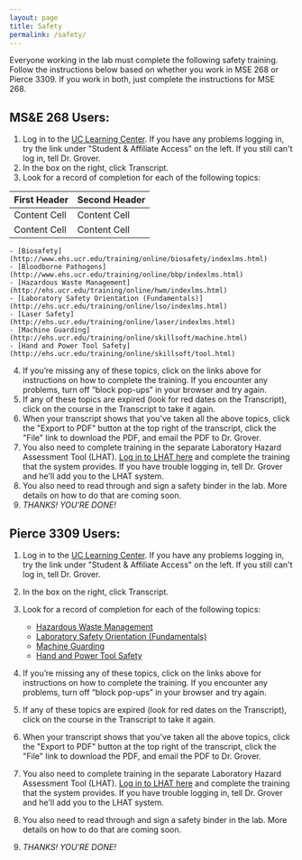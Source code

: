 ```yaml
---
layout: page
title: Safety
permalink: /safety/
---
```


Everyone working in the lab must complete the following safety training.  Follow the instructions below based on whether you work in MSE 268 or Pierce 3309.  If you work in both, just complete the instructions for MSE 268.

MS&E 268 Users:
---------------

 1. Log in to the [UC Learning Center](http://ucrlearning.ucr.edu).  If you have any problems logging in, try the link under "Student & Affiliate Access" on the left.  If you still can't log in, tell Dr. Grover.
 2. In the box on the right, click Transcript.
 3. Look for a record of completion for each of the following topics:

| First Header  | Second Header |
| ------------- | ------------- |
| Content Cell  | Content Cell  |
| Content Cell  | Content Cell  |

    - [Biosafety](http://www.ehs.ucr.edu/training/online/biosafety/indexlms.html)
    - [Bloodborne Pathogens](http://www.ehs.ucr.edu/training/online/bbp/indexlms.html)
    - [Hazardous Waste Management](http://ehs.ucr.edu/training/online/hwm/indexlms.html)
    - [Laboratory Safety Orientation (Fundamentals)](http://ehs.ucr.edu/training/online/lso/indexlms.html)
    - [Laser Safety](http://ehs.ucr.edu/training/online/laser/indexlms.html)
    - [Machine Guarding](http://ehs.ucr.edu/training/online/skillsoft/machine.html)
    - [Hand and Power Tool Safety](http://ehs.ucr.edu/training/online/skillsoft/tool.html)
 
 4. If you’re missing any of these topics, click on the links above for instructions on how to complete the training.  If you encounter any problems, turn off “block pop-ups” in your browser and try again.
 5. If any of these topics are expired (look for red dates on the Transcript), click on the course in the Transcript to take it again.
 6. When your transcript shows that you've taken all the above topics, click the "Export to PDF" button at the top right of the transcript, click the "File" link to download the PDF, and email the PDF to Dr. Grover.
 7. You also need to complete training in the separate Laboratory Hazard Assessment Tool (LHAT).  [Log in to LHAT here](https://ehs.ucop.edu/lhat) and complete the training that the system provides.  If you have trouble logging in, tell Dr. Grover and he'll add you to the LHAT system.
 8. You also need to read through and sign a safety binder in the lab.  More details on how to do that are coming soon.
 9. *THANKS!  YOU'RE DONE!*


Pierce 3309 Users:
------------------

 1. Log in to the [UC Learning Center](http://ucrlearning.ucr.edu).  If you have any problems logging in, try the link under "Student & Affiliate Access" on the left.  If you still can't log in, tell Dr. Grover.
 2. In the box on the right, click Transcript.
 3. Look for a record of completion for each of the following topics:
    - [Hazardous Waste Management](http://ehs.ucr.edu/training/online/hwm/indexlms.html)
    - [Laboratory Safety Orientation (Fundamentals)](http://ehs.ucr.edu/training/online/lso/indexlms.html)
    - [Machine Guarding](http://ehs.ucr.edu/training/online/skillsoft/machine.html)
    - [Hand and Power Tool Safety](http://ehs.ucr.edu/training/online/skillsoft/tool.html)
    
 4. If you’re missing any of these topics, click on the links above for instructions on how to complete the training.  If you encounter any problems, turn off “block pop-ups” in your browser and try again.
 5. If any of these topics are expired (look for red dates on the Transcript), click on the course in the Transcript to take it again.
 6. When your transcript shows that you've taken all the above topics, click the "Export to PDF" button at the top right of the transcript, click the "File" link to download the PDF, and email the PDF to Dr. Grover.  
 7. You also need to complete training in the separate Laboratory Hazard Assessment Tool (LHAT).  [Log in to LHAT here](https://ehs.ucop.edu/lhat) and complete the training that the system provides.  If you have trouble logging in, tell Dr. Grover and he'll add you to the LHAT system.
 8. You also need to read through and sign a safety binder in the lab.  More details on how to do that are coming soon.
 9. *THANKS!  YOU'RE DONE!*

